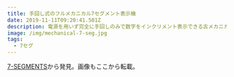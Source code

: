 ```yaml
---
title: 手回し式のフルメカニカル7セグメント表示機
date: 2019-11-11T09:20:41.501Z
description: 電源を用いず完全に手回しのみで数字をインクリメント表示できる古メカニカル7セグメント表示機の作例を紹介します。
image: /img/mechanical-7-seg.jpg
tags:
  - 7セグ
---
```

[7-SEGMENTS](https://cults3d.com/en/3d-model/gadget/7-segments)から発見。画像もここから転載。
